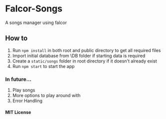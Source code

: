 # Falcor-Songs
A songs manager using falcor

## How to

1. Run `npm install` in both root and public directory to get all required files
2. Import initial database from \DB folder if starting data is required
3. Create a `static/songs` folder in root directory if it doesn't already exist
4. Run `npm start` to start the app

### In future...

1. Play songs
2. More options to play around with
3. Error Handling

#### MIT License
